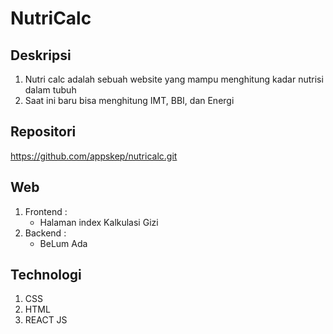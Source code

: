 <h1>NutriCalc</h1>
<h2>Deskripsi</h2>
<ol>
    <li>
        Nutri calc adalah sebuah website yang mampu menghitung kadar nutrisi dalam tubuh
    </li>
    <li>
        Saat ini baru bisa menghitung IMT, BBI, dan Energi
    </li>
</ol>
<h2>Repositori</h2>
<a href="https://github.com/appskep/nutricalc.git">https://github.com/appskep/nutricalc.git</a>
<h2>Web</h2>
<ol>
    <li>
        Frontend : 
        <ul>
            <li>
                Halaman index Kalkulasi Gizi
            </li>
        </ul>
    </li>
    <li>
        Backend :
        <ul>
            <li>
                BeLum Ada
            </li>
        </ul>
    </li>
</ol>
<h2>Technologi</h2>
<ol>
    <li>CSS</li>
    <li>HTML</li>
    <li>REACT JS</li>
</ol>
